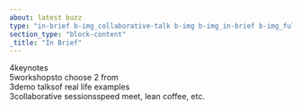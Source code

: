 ```yaml
---
about: latest buzz
type: "in-brief b-img_collaborative-talk b-img b-img_in-brief b-img_full-sized b-img_parallax"
section_type: "block-content"
_title: "In Brief"
---
```


<div id="" class="b-in-brief__item b-in-brief-text">
    <span class="b-in-brief-text__num">4</span><span class="b-in-brief-text__desc"><span>keynotes</span></span>
</div>
<div id="" class="b-in-brief__item b-in-brief-text">
    <span class="b-in-brief-text__num">5</span><span class="b-in-brief-text__desc"><span>workshops</span><span>to choose 2 from</span></span>
</div>
<div id="" class="b-in-brief__item b-in-brief-text">
    <span class="b-in-brief-text__num">3</span><span class="b-in-brief-text__desc"><span>demo talks</span><span>of real life examples</span></span>
</div>
<div id="" class="b-in-brief__item b-in-brief-text">
    <span class="b-in-brief-text__num">3</span><span class="b-in-brief-text__desc"><span>collaborative sessions</span><span>speed meet, lean coffee, etc.</span></span>
</div>
